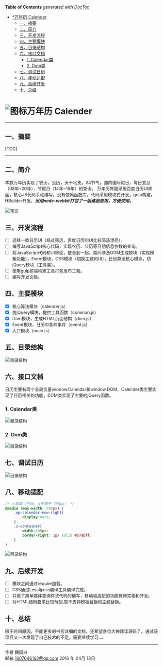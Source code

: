 <!-- START doctoc generated TOC please keep comment here to allow auto update -->
<!-- DON'T EDIT THIS SECTION, INSTEAD RE-RUN doctoc TO UPDATE -->
**Table of Contents**  *generated with [DocToc](https://github.com/thlorenz/doctoc)*

- [*万年历 Calender](#%E4%B8%87%E5%B9%B4%E5%8E%86-calender)
  - [一、摘要](#%E4%B8%80%E3%80%81%E6%91%98%E8%A6%81)
  - [二、简介](#%E4%BA%8C%E3%80%81%E7%AE%80%E4%BB%8B)
  - [三、开发流程](#%E4%B8%89%E3%80%81%E5%BC%80%E5%8F%91%E6%B5%81%E7%A8%8B)
  - [四、主要模块](#%E5%9B%9B%E3%80%81%E4%B8%BB%E8%A6%81%E6%A8%A1%E5%9D%97)
  - [五、目录结构](#%E4%BA%94%E3%80%81%E7%9B%AE%E5%BD%95%E7%BB%93%E6%9E%84)
  - [六、接口文档](#%E5%85%AD%E3%80%81%E6%8E%A5%E5%8F%A3%E6%96%87%E6%A1%A3)
    - [1. Calendar类](#1-calendar%E7%B1%BB)
    - [2. Dom类](#2-dom%E7%B1%BB)
  - [七、调试日历](#%E4%B8%83%E3%80%81%E8%B0%83%E8%AF%95%E6%97%A5%E5%8E%86)
  - [八、移动适配](#%E5%85%AB%E3%80%81%E7%A7%BB%E5%8A%A8%E9%80%82%E9%85%8D)
  - [九、后续开发](#%E4%B9%9D%E3%80%81%E5%90%8E%E7%BB%AD%E5%BC%80%E5%8F%91)
  - [十、总结](#%E5%8D%81%E3%80%81%E6%80%BB%E7%BB%93)

<!-- END doctoc generated TOC please keep comment here to allow auto update -->

# ![图标](https://raw.githubusercontent.com/mircode/calender/master/doc/html/img/favicon.png)万年历 Calender

------

## 一、摘要
[TOC]

------

## 二、简介

本款万年历实现了农历，公历，天干地支，24节气，国内国际假日，每日宜忌（08年~20年），节假日（14年~16年）的查询。
万年历界面采用百度日历UI界面，核心JS代码手动编写，没有依赖函数库。代码采用模块式开发，gulp构建，HBuilder开发。***另用node-webkit打包了一版桌面应用，方便使用。***

![预览](https://raw.githubusercontent.com/mircode/calender/master/doc/html/img/main.gif)

## 三、开发流程

- [ ] 选择一款日历UI（经过筛选，百度日历的UI比较简洁漂亮）。
- [ ] 编写JavaScript核心代码，实现农历、公历等日期信息参数的查询。
- [ ] 将JavaScript代码和UI界面，整合到一起。期间涉及DOM生成模块（实现模板功能），Event模块，CSS模块（切换主题和UI），日历算法核心模块，仿jQuery模块（工具类）。
- [ ] 使用gulp前端构建工具打包发布工程。
- [ ] 编写开发文档。

## 四、主要模块
 - [x] 核心算法模块（calender.js）
 - [x] 仿jQuery模块，提供工具函数（common.js）
 - [x] Dom模块，生成HTML页面结构（dom.js）
 - [x] Event模块，日历中各种事件（event.js）
 - [x] 入口模块（main.js）

## 五、目录结构

![目录结构](https://raw.githubusercontent.com/mircode/calender/master/doc/html/img/construct.png)

## 六、接口文档

日历主要有两个全局变量window.Calendar和window.DOM，Calender类主要实现了日历相关的功能，DOM类实现了主要的jQuery函数。

### 1. Calendar类
![目录结构](https://raw.githubusercontent.com/mircode/calender/master/doc/html/img/calendar_api.png)

### 2. Dom类
![目录结构](https://raw.githubusercontent.com/mircode/calender/master/doc/html/img/dom_api.png)
## 七、调试日历
![目录结构](https://raw.githubusercontent.com/mircode/calender/master/doc/html/img/console_show.png)
## 八、移动适配
```css
/* 小屏幕（平板，大于等于 768px） */
@media (max-width: 600px) { 
	.op-calendar-new-right{
		display:none;
	}
	.c-container{
		width:409px;
		border-right: 2px solid #57abff;
	}
}
```
![目录结构](https://raw.githubusercontent.com/mircode/calender/master/doc/html/img/app.gif)

## 九、后续开发
- [ ] 模块之间通过require加载。
- [ ] CSS通过Less等css编译工具编译完成。
- [ ] 只做了简单媒体查询样式代码的编写，移动端适配的功能有待完善和开发。
- [ ] 对HTML结构要求比较苛刻,暂不支持模板替换和主题替换。

## 十、总结
限于时间原因，不能更多的书写详细的文档，还希望各位大神拜读源码了。通过该项目又一次发现了自己技术的不足，需要继续学习....



------



作者 魏国兴    
邮箱 1607646162@qq.com
2016 年 04月 13日    


